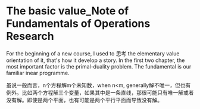 # The basic value_Note of Fundamentals of Operations Research

For the beginning of a new course, I used to 思考 the elementary value orientation of it, that's how it develop a story. 
In the first two chapter, the most important factor is the primal-duality problem. The fundamental is our familiar inear programme.    

虽说一般而言，n个方程解m个未知数，when n<m, generally解不唯一，但也有例外。比如两个方程解三个变量，如果其中是一条直线，那很可能只有唯一解或者没有解。即使是两个平面，也有可能是两个平行平面而导致没有解。

